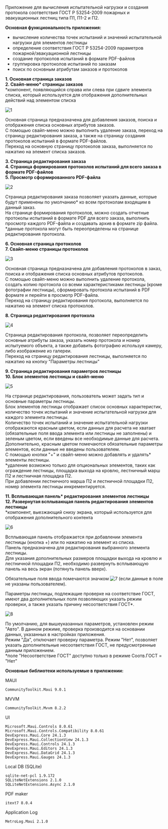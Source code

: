 Приложение для вычисления испытательной нагрузки и создания протокола соответствия ГОСТ Р 53254-2009 пожарных и эвакуационных лестниц типа П1, П1-2 и П2.

<b>Основная функциональность приложения:</b>
- вычисление количества точек испытаний и значений испытательной нагрузки для элементов лестницы
- определение соответствия ГОСТ Р 53254-2009 параметров пожарной/эвакуационной лестницы 
- создание протоколов испытаний в формате PDF-файлов
- группировка протоколов испытаний по заказам
- поиск по основным атрибутам заказов и протоколов

<b>1. Основная страница заказов</b><br>
<b>2. Свайп-меню* страницы заказов</b><br>
*компонент, появляющийся справа или слева при сдвиге элемента списка, который используется для отображения дополнительных действий над элементом списка<br>

![1](https://github.com/AndreiSimanov/FireEscape/assets/145628681/b2d07985-9481-4e8d-9af0-1e87222f22cf)

Основная страница предназначена для добавления заказов, поиска и отображения списка основных атрибутов заказов.<br>
С помощью свайп-меню можно выполнить удаление заказа, переход на страницу редактирования заказа, а также на страницу создания протоколов испытаний в формате PDF-файлов.<br>
Переход на основную страницу протоколов заказа, выполняется по нажатию на элемент списка заказов.<br>

<b>3. Страница редактирования заказа</b><br>
<b>4. Страница формирования протоколов испытаний для всего заказа в формате PDF-файлов</b><br>
<b>5. Просмотр сформированного PDF-файла</b><br>
   
![2](https://github.com/AndreiSimanov/FireEscape/assets/145628681/c243adfe-4fc1-4370-a965-ad04d2ca6fcf)

Страница редактирования заказа позволяет указать данные, которые будут применены по умолчанию* ко всем протоколам входящим в данный заказ.<br> 
На странице формирования протоколов, можно создать отчетные протоколы испытаний в формате PDF для всего заказа, выполнить просмотр каждого PDF-файла и создавать архив в формате zip файла.<br>
*данные протокола могут быть переопределены на странице редактирования протокола.

<b>6. Основная страница протоколов</b><br>
<b>7. Свайп-меню страницы протоколов</b><br>
   
![3](https://github.com/AndreiSimanov/FireEscape/assets/145628681/11225cb4-7857-403b-a44c-c0eb1ed0464f)

Основная страница предназначена для добавления протоколов в заказ, поиска и отображения списка основных атрибутов протоколов.<br>
С помощью свайп-меню можно выполнить удаление протокола, создать копию протокола со всеми характеристиками лестницы (кроме фотографии лестницы), сформировать протокола испытаний в PDF формате и перейти в просмотр PDF-файла.<br>
Переход на страницу редактирования протокола, выполняется по нажатию на элемент списка протоколов.

<b>8. Страница редактирования протокола</b><br>
    
![4](https://github.com/AndreiSimanov/FireEscape/assets/145628681/4f2012b2-555a-46f2-bed6-1ba49fe0b783)

Страница редактирования протокола, позволяет переопределить основные атрибуты заказа, указать номер протокола и номер испытуемого объекта, а также добавить фотографию используя камеру, либо изображение из галереи.<br>
Переход на страницу редактирования лестницы, выполняется по нажатию на кнопку "Параметры лестницы"

<b>9. Страница редактирования параметров лестницы</b><br>
<b>10. Блок элементов лестницы и свайп-меню</b><br>

![5](https://github.com/AndreiSimanov/FireEscape/assets/145628681/bc1e2d21-d0a2-4a76-88b4-d587b0395ac0)

На странице редактирования, пользователь может задать тип и основные параметры лестницы.<br>
Блок элементов лестницы отображает список основных характеристик, количество точек испытаний и значение испытательной нагрузки для каждого элемента лестницы.<br>
Количество точек испытаний и значение испытательной нагрузки отображаются красным цветом, если данных для расчета не хватает (обязательные поля ввода элемента или лестницы не заполнены) 
и зеленым цветом, если введены все необходимые данные для расчета. Дополнительно, красным цветом помечаются обязательные параметры элементов, если данные не введены пользователем.<br>
С помощью кнопки "+" и свайп-меню можно добавлять и удалять* элементы лестницы.<br>
*удаление возможно только для опциональных элементов, таких как ограждение лестницы, площадка выхода на кровлю, лестничный марш П2 и лестничная площадка П2.<br>
При добавлении лестничного марша П2 и лестничной площадки П2, номер элемента лестницы инкрементируется.
 
<b>11. Всплывающая панель* редактирования элементов лестницы</b><br>
<b>12. Развернутая всплывающая панель редактирования элементов лестницы</b><br>
*компонент, выезжающий снизу экрана, который используется для отображения дополнительного контента

![6](https://github.com/AndreiSimanov/FireEscape/assets/145628681/7f372b9f-3ce6-4c18-8286-aba2a622f687)

Всплывающая панель отображается при добавлении элемента лестницы (кнопка +) или по нажатию на элемент из списка.<br>
Панель предназначена для редактирования выбранного элемента лестницы.<br>
Для указания дополнительных размеров площадки выхода на кровлю и лестничной площадки П2, необходимо развернуть всплывающую панель на весь экран (потянуть панель вверх).<br>

Обязательные поля ввода помечаются значком 
![7](https://github.com/AndreiSimanov/FireEscape/assets/145628681/82b1c0b4-e40b-4357-9bd4-dd36fbb70761)
(если данные в поле не указаны пользователем).<br>

Параметры лестницы, подлежащие проверке на соответствие ГОСТ, имеют два дополнительных поля позволяющих указать режим проверки, а также указать причину несоответствия ГОСТ*.<br>

![8](https://github.com/AndreiSimanov/FireEscape/assets/145628681/6fc1cb27-8b25-4da5-aefc-bc6d9e0f4276)


По умолчанию, для вышеуказанных параметров, установлен режим "Авто". В данном режиме, проверка производится на основании данных, указанных в настройках приложения.<br>
Режим "Да", отключает проверку параметра. Режим "Нет", позволяет указать дополнительные несоответствия ГОСТ, не предусмотренные данным приложением.<br>
*поле "Несоответствие ГОСТ" доступно только в режиме Соотв.ГОСТ = "Нет"


<b>Основные библиотеки используемые в приложении:</b><br>

MAUI

	CommunityToolkit.Maui 9.0.1

MVVM

	CommunityToolkit.Mvvm 8.2.2

UI

	Microsoft.Maui.Controls 8.0.61
	Microsoft.Maui.Controls.Compatibility 8.0.61
	DevExpress.Maui.Core 24.1.3
	DevExpress.Maui.CollectionView 24.1.3
	DevExpress.Maui.Controls 24.1.3
	DevExpress.Maui.Editors 24.1.3
	DevExpress.Maui.DataGrid 24.1.3
	DevExpress.Maui.Gauges 24.1.3

Local DB (SQLite)

	sqlite-net-pcl 1.9.172
	SQLiteNetExtensions 2.1.0
	SQLiteNetExtensions.Async 2.1.0

PDF maker

	itext7 8.0.4
	
Application Log

	MetroLog.Maui 2.1.0
